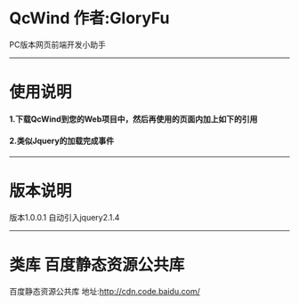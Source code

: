 # QcWind  作者:GloryFu
PC版本网页前端开发小助手

________________________________________________________

# 使用说明
#### 1.下载QcWind到您的Web项目中，然后再使用的页面内加上如下的引用
  
  <script type="text/javascript" src="/您的引入的路径/QcWind.js"></script>


#### 2.类似Jquery的加载完成事件

> <script type="text/javascript">    
>  QcWind.ready(function(){
>    您需要做的操作,类似于Jquery.ready
>  });
>  </script>

________________________________________________________

# 版本说明
  版本1.0.0.1   自动引入jquery2.1.4


________________________________________________________

# 类库 百度静态资源公共库
百度静态资源公共库 地址:http://cdn.code.baidu.com/
